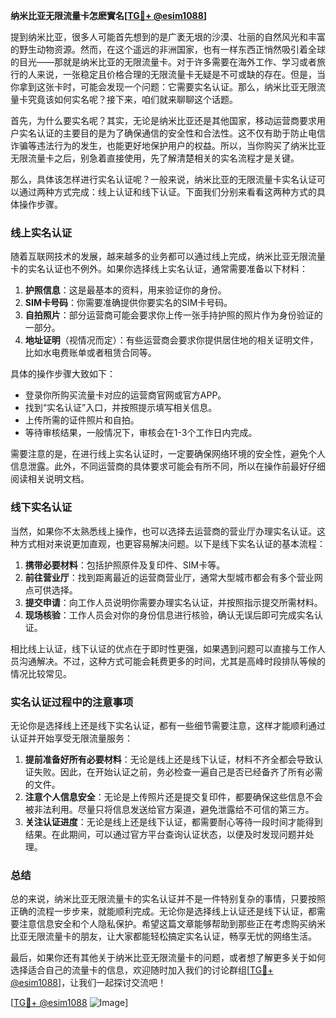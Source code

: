 **纳米比亚无限流量卡怎麽實名[[TG💪+ @esim1088](https://t.me/s/esim1088)]**

提到纳米比亚，很多人可能首先想到的是广袤无垠的沙漠、壮丽的自然风光和丰富的野生动物资源。然而，在这个遥远的非洲国家，也有一样东西正悄然吸引着全球的目光——那就是纳米比亚的无限流量卡。对于许多需要在海外工作、学习或者旅行的人来说，一张稳定且价格合理的无限流量卡无疑是不可或缺的存在。但是，当你拿到这张卡时，可能会发现一个问题：它需要实名认证。那么，纳米比亚无限流量卡究竟该如何实名呢？接下来，咱们就来聊聊这个话题。

首先，为什么要实名呢？其实，无论是纳米比亚还是其他国家，移动运营商要求用户实名认证的主要目的是为了确保通信的安全性和合法性。这不仅有助于防止电信诈骗等违法行为的发生，也能更好地保护用户的权益。所以，当你购买了纳米比亚无限流量卡之后，别急着直接使用，先了解清楚相关的实名流程才是关键。

那么，具体该怎样进行实名认证呢？一般来说，纳米比亚的无限流量卡实名认证可以通过两种方式完成：线上认证和线下认证。下面我们分别来看看这两种方式的具体操作步骤。

### 线上实名认证

随着互联网技术的发展，越来越多的业务都可以通过线上完成，纳米比亚无限流量卡的实名认证也不例外。如果你选择线上实名认证，通常需要准备以下材料：

1. **护照信息**：这是最基本的资料，用来验证你的身份。
2. **SIM卡号码**：你需要准确提供你要实名的SIM卡号码。
3. **自拍照片**：部分运营商可能会要求你上传一张手持护照的照片作为身份验证的一部分。
4. **地址证明**（视情况而定）：有些运营商会要求你提供居住地的相关证明文件，比如水电费账单或者租赁合同等。

具体的操作步骤大致如下：
- 登录你所购买流量卡对应的运营商官网或官方APP。
- 找到“实名认证”入口，并按照提示填写相关信息。
- 上传所需的证件照片和自拍。
- 等待审核结果，一般情况下，审核会在1-3个工作日内完成。

需要注意的是，在进行线上实名认证时，一定要确保网络环境的安全性，避免个人信息泄露。此外，不同运营商的具体要求可能会有所不同，所以在操作前最好仔细阅读相关说明文档。

### 线下实名认证

当然，如果你不太熟悉线上操作，也可以选择去运营商的营业厅办理实名认证。这种方式相对来说更加直观，也更容易解决问题。以下是线下实名认证的基本流程：

1. **携带必要材料**：包括护照原件及复印件、SIM卡等。
2. **前往营业厅**：找到距离最近的运营商营业厅，通常大型城市都会有多个营业网点可供选择。
3. **提交申请**：向工作人员说明你需要办理实名认证，并按照指示提交所需材料。
4. **现场核验**：工作人员会对你的身份信息进行核验，确认无误后即可完成实名认证。

相比线上认证，线下认证的优点在于即时性更强，如果遇到问题可以直接与工作人员沟通解决。不过，这种方式可能会耗费更多的时间，尤其是高峰时段排队等候的情况比较常见。

### 实名认证过程中的注意事项

无论你是选择线上还是线下实名认证，都有一些细节需要注意，这样才能顺利通过认证并开始享受无限流量服务：

1. **提前准备好所有必要材料**：无论是线上还是线下认证，材料不齐全都会导致认证失败。因此，在开始认证之前，务必检查一遍自己是否已经备齐了所有必需的文件。
2. **注意个人信息安全**：无论是上传照片还是提交复印件，都要确保这些信息不会被非法利用。尽量只将信息发送给官方渠道，避免泄露给不可信的第三方。
3. **关注认证进度**：无论是线上还是线下认证，都需要耐心等待一段时间才能得到结果。在此期间，可以通过官方平台查询认证状态，以便及时发现问题并处理。

### 总结

总的来说，纳米比亚无限流量卡的实名认证并不是一件特别复杂的事情，只要按照正确的流程一步步来，就能顺利完成。无论你是选择线上认证还是线下认证，都需要注意信息安全和个人隐私保护。希望这篇文章能够帮助到那些正在考虑购买纳米比亚无限流量卡的朋友，让大家都能轻松搞定实名认证，畅享无忧的网络生活。

最后，如果你还有其他关于纳米比亚无限流量卡的问题，或者想了解更多关于如何选择适合自己的流量卡的信息，欢迎随时加入我们的讨论群组[[TG💪+ @esim1088](https://t.me/s/esim1088)]，让我们一起探讨交流吧！

[[TG💪+ @esim1088](https://t.me/s/esim1088) ![Image](https://i.postimg.cc/4NQfJmqS/Snipaste-2025-05-13-00-14-12.png)]